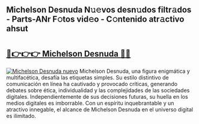 ## Michelson Desnuda N𝚞𝚎vos desn𝚞dos filtr𝚊dos - Parts-ANr F𝚘tos vid𝚎o - C𝚘ntenido atr𝚊ctivo ahsut

# <h2><a href="http://mbayb5j.tromn.icu/?c=Michelson+Desnuda">🔗👉👉👉 Michelson Desnuda 🔗🔗</a></h2>

[![Michelson Desnuda nuevo](https://i.imgur.com/pEAQMta.gif)](http://mbayb5j.tromn.icu/?c=Michelson+Desnuda)
Michelson Desnuda, una figura enigmática y multifacética, desafía las etiquetas simples. Su estilo distintivo de comunicación en línea ha cautivado y provocado críticas, generando debates sobre ética, individualidad y las complejidades de las sociedades digitales. Independientemente de sus decisiones futuras, su huella en los medios digitales es imborrable. Con un espíritu inquebrantable y un atractivo innegable, el alcance de Michelson Desnuda en el universo digital es ilimitado.
